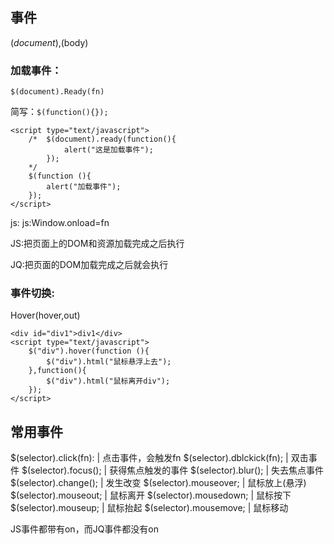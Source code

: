 ## 事件 ##

$(document),$(body)

### 加载事件： ###
`$(document).Ready(fn)`

简写：`$(function(){});`

	<script type="text/javascript">
		/*	$(document).ready(function(){
				alert("这是加载事件");	
			});
		*/
		$(function (){
			alert("加载事件");
		});
	</script>
js: js:Window.onload=fn

JS:把页面上的DOM和资源加载完成之后执行

JQ:把页面的DOM加载完成之后就会执行

### 事件切换: ###
	
Hover(hover,out)

	<div id="div1">div1</div>
	<script type="text/javascript">
		$("div").hover(function (){
			$("div").html("鼠标悬浮上去");
		},function(){
			$("div").html("鼠标离开div");
		});
	</script>
## 常用事件 ##
$(selector).click(fn): | 点击事件，会触发fn
$(selector).dblckick(fn); | 双击事件
$(selector).focus(); | 获得焦点触发的事件
$(selector).blur(); | 失去焦点事件
$(selector).change(); | 发生改变
$(selector).mouseover; | 鼠标放上(悬浮)
$(selector).mouseout; | 鼠标离开
$(selector).mousedown; | 鼠标按下
$(selector).mouseup; | 鼠标抬起
$(selector).mousemove; | 鼠标移动

JS事件都带有on，而JQ事件都没有on
